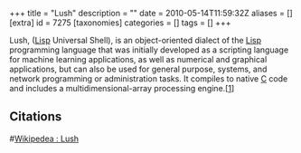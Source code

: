 +++
title = "Lush"
description = ""
date = 2010-05-14T11:59:32Z
aliases = []
[extra]
id = 7275
[taxonomies]
categories = []
tags = []
+++


Lush, ([Lisp](https://rosettacode.org/wiki/Lisp) Universal Shell), is an object-oriented dialect of the [Lisp](https://rosettacode.org/wiki/Lisp) programming language that was initially developed as a scripting language for machine learning applications, as well as numerical and graphical applications, but can also be used for general purpose, systems, and network programming or administration tasks. It compiles to native [C](https://rosettacode.org/wiki/C) code and includes a multidimensional-array processing engine.[[1](https://rosettacode.org/wiki/#Citation)]

## Citations
#[Wikipedea : Lush](https://en.wikipedia.org/wiki/Lush_(programming_language))
